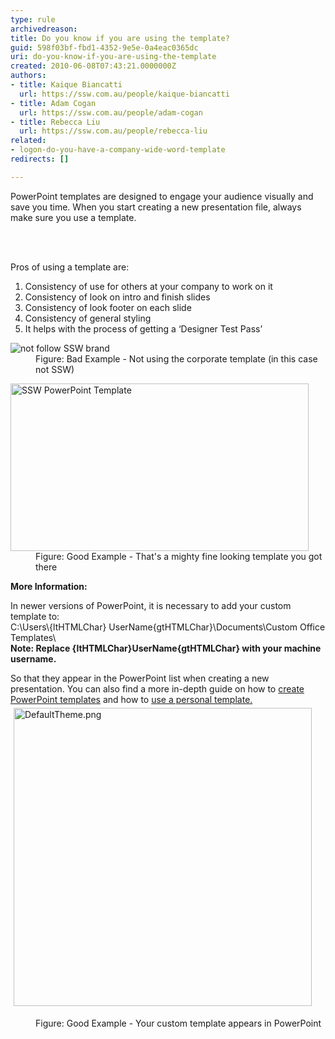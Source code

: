```yaml
---
type: rule
archivedreason: 
title: Do you know if you are using the template?
guid: 598f03bf-fbd1-4352-9e5e-0a4eac0365dc
uri: do-you-know-if-you-are-using-the-template
created: 2010-06-08T07:43:21.0000000Z
authors:
- title: Kaique Biancatti
  url: https://ssw.com.au/people/kaique-biancatti
- title: Adam Cogan
  url: https://ssw.com.au/people/adam-cogan
- title: Rebecca Liu
  url: https://ssw.com.au/people/rebecca-liu
related:
- logon-do-you-have-a-company-wide-word-template
redirects: []

---
```



PowerPoint templates are designed to engage your audience visually and save you time. When you start creating a new presentation file, always make sure you use a template. 

<br><excerpt class='endintro'></excerpt><br>

  <dl>
    </dl><div>Pros of using a template are&#58;<br></div><div><ol><li>Consistency of use for others at your company to work on it</li><li>Consistency of look on intro and finish slides</li><li>Consistency of look footer on each slide</li><li>Consistency of general styling</li><li>It helps with the process of getting a ‘Designer Test Pass’</li></ol></div><dl><dt><img class="ms-rteCustom-ImageArea" alt="not follow SSW brand" src="/PublishingImages/bad_cover.gif" /> </dt>
    <dd class="ms-rteCustom-FigureBad">Figure&#58; Bad Example - Not using the corporate template (in this case not SSW) </dd>
</dl>
<dl>
    <dt><img class="ms-rteCustom-ImageArea" alt="SSW PowerPoint Template" src="/PublishingImages/goodcoverv2.png" style="width&#58;477px;height&#58;268px;" /> </dt>
    <dd class="ms-rteCustom-FigureGood">Figure&#58; Good Example - That's a mighty fine looking template you got there </dd>
</dl>
<p><b>More Information&#58;<br></b></p><p>In newer versions of PowerPoint, it is necessary to add your custom template to&#58;<br>C&#58;\Users\{ltHTMLChar} UserName{gtHTMLChar}\Documents\Custom Office Templates\<br><strong>Note&#58; Replace {ltHTMLChar}UserName{gtHTMLChar} with your machine username.</strong></p><p>So that they appear in the PowerPoint list when creating a new presentation. You can also find a more in-depth guide on how to <a href="https&#58;//support.microsoft.com/en-us/office/create-and-save-a-powerpoint-template-ee4429ad-2a74-4100-82f7-50f8169c8aca">create PowerPoint templates</a> and how to <a href="https&#58;//support.microsoft.com/en-us/office/use-a-personal-template-to-create-a-new-powerpoint-presentation-71262c90-1447-4109-90f3-eb84f9d06c98">use a personal template.</a><br><img src="/PublishingImages/DefaultTheme.png" alt="DefaultTheme.png" style="margin&#58;5px;width&#58;477px;" /></p><dd class="ssw15-rteElement-FigureGood">Figure&#58; Good Example - Your custom template appears in PowerPoint<br></dd>
<dl>
</dl>



